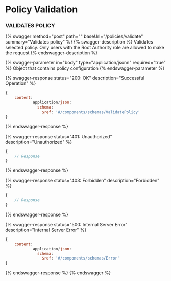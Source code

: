 # Policy Validation

### VALIDATES POLICY

{% swagger method="post" path="" baseUrl="/policies/validate" summary="Validates policy" %}
{% swagger-description %}
Validates selected policy. Only users with the Root Authority role are allowed to make the request
{% endswagger-description %}

{% swagger-parameter in="body" type="application/jsonn" required="true" %}
Object that contains policy configuration
{% endswagger-parameter %}

{% swagger-response status="200: OK" description="Successful Operation" %}

```javascript
{
    content:
            application/json:
              schema:
                $ref: '#/components/schemas/ValidatePolicy'
}
```

{% endswagger-response %}

{% swagger-response status="401: Unauthorized" description="Unauthorized" %}

```javascript
{
    // Response
}
```

{% endswagger-response %}

{% swagger-response status="403: Forbidden" description="Forbidden" %}

```javascript
{
    // Response
}
```

{% endswagger-response %}

{% swagger-response status="500: Internal Server Error" description="Internal Server Error" %}

```javascript
{
    content:
            application/json:
              schema:
                $ref: '#/components/schemas/Error'
}
```

{% endswagger-response %}
{% endswagger %}
